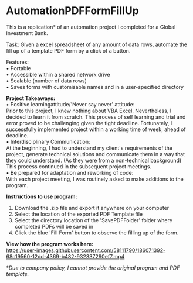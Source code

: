 # AutomationPDFFormFillUp

This is a replication* of an automation project I completed for a Global Investment Bank.  
  

  

Task: Given a excel spreadsheet of any amount of data rows, automate the fill up of a template PDF form by a click of a button.

Features:   
•	Portable  
•	Accessible within a shared network drive  
•	Scalable (number of data rows)  
•	Saves forms with customisable names and in a user-specified directory  

**Project Takeaways:**  
•	Positive learningattitude/'Never say never' attitude:  
Prior to this project, I knew nothing about VBA Excel. Nevertheless, I decided to learn it from scratch. This process of self learning and trial and error proved to be challenging given the tight deadline. Fortunately, I successfully implemented project within a working time of week, ahead of deadline.  
•	Interdisciplinary Communication:  
At the beginning, I had to understand my client's requirements of the project, generate technical solutions and communicate them in a way that they could understand. (As they were from a non-technical background) This process continued in the subsequent project meetings.  
•	Be prepared for adaptation and reworking of code:  
With each project meeting, I was routinely asked to make additions to the program.    


  
**Instructions to use program:**  
1. Download the .zip file and export it anywhere on your computer  
2. Select the location of the exported PDF Template file   
3. Select the directory location of the 'SavePDFFolder' folder where completed PDFs will be saved in  
4. Click the blue 'Fill Form' button to observe the filling up of the form.  
  
**View how the program works here:**  
https://user-images.githubusercontent.com/58111790/186071392-68c19560-12dd-4369-b482-932337290ef7.mp4  
  
    
**Due to company policy, I cannot provide the original program and PDF template.*  

